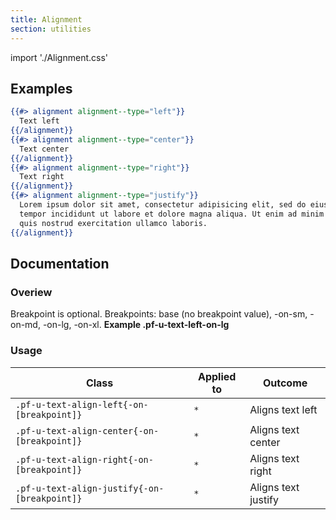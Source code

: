 ```yaml
---
title: Alignment
section: utilities
---
```


import './Alignment.css'

## Examples
```hbs title=Basic
{{#> alignment alignment--type="left"}}
  Text left
{{/alignment}}
{{#> alignment alignment--type="center"}}
  Text center
{{/alignment}}
{{#> alignment alignment--type="right"}}
  Text right
{{/alignment}}
{{#> alignment alignment--type="justify"}}
  Lorem ipsum dolor sit amet, consectetur adipisicing elit, sed do eiusmod
  tempor incididunt ut labore et dolore magna aliqua. Ut enim ad minim veniam,
  quis nostrud exercitation ullamco laboris.
{{/alignment}}
```

## Documentation
### Overiew
Breakpoint is optional. Breakpoints: base (no breakpoint value), -on-sm, -on-md, -on-lg, -on-xl. **Example .pf-u-text-left-on-lg**

### Usage
| Class | Applied to | Outcome |
| -- | -- | -- |
| `.pf-u-text-align-left{-on-[breakpoint]}` | `*` |  Aligns text left |
| `.pf-u-text-align-center{-on-[breakpoint]}` | `*` |  Aligns text center |
| `.pf-u-text-align-right{-on-[breakpoint]}` | `*` |  Aligns text right |
| `.pf-u-text-align-justify{-on-[breakpoint]}` | `*` |  Aligns text justify |
